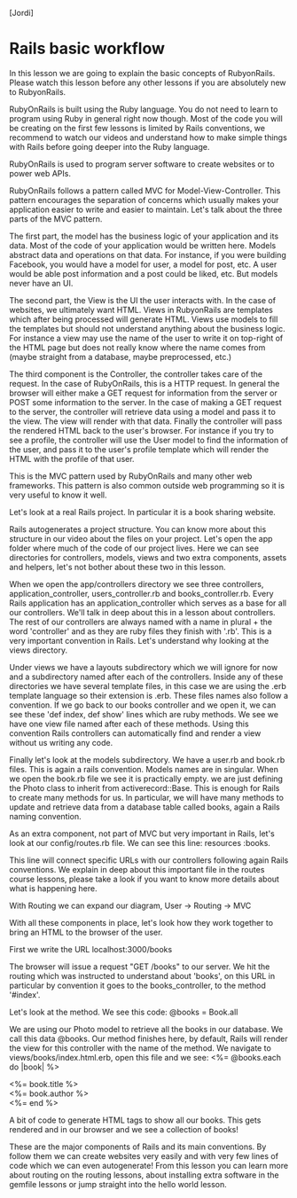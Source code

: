 [Jordi]
# Rails basic workflow

In this lesson we are going to explain the basic concepts of RubyonRails. Please watch this lesson before any other lessons if you are absolutely new to RubyonRails.

RubyOnRails is built using the Ruby language. You do not need to learn to program using Ruby in general right now though. Most of the code you will be creating on the first few lessons is limited by Rails conventions, we recommend to watch our videos and understand how to make simple things with Rails before going deeper into the Ruby language.

RubyOnRails is used to program server software to create websites or to power web APIs.

RubyOnRails follows a pattern called MVC for Model-View-Controller. This pattern encourages the separation of concerns which usually makes your application easier to write and easier to maintain.
Let's talk about the three parts of the MVC pattern.

The first part, the model has the business logic of your application and its data. Most of the code of your application would be written here. Models abstract data and operations on that data. For instance, if you were building Facebook, you would have a model for user, a model for post, etc. A user would be able post information and a post could be liked, etc. But models never have an UI. 

The second part, the View is the UI the user interacts with. In the case of websites, we ultimately want HTML. Views in RubyonRails are templates which after being processed will generate HTML. Views use models to fill the templates but should not understand anything about the business logic. For instance a view may use the name of the user to write it on top-right of the HTML page but does not really know where the name comes from (maybe straight from a database, maybe preprocessed, etc.)

The third component is the Controller, the controller takes care of the request. In the case of RubyOnRails, this is a HTTP request. In general the browser will either make a GET request for information from the server or POST some information to the server. In the case of making a GET request to the server, the controller will retrieve data using a model and pass it to the view. The view will render with that data. Finally the controller will pass the rendered HTML back to the user's browser.
For instance if you try to see a profile, the controller will use the User model to find the information of the user, and pass it to the user's profile template which will render the HTML with the profile of that user.

This is the MVC pattern used by RubyOnRails and many other web frameworks. This pattern is also common outside web programming so it is very useful to know it well.

Let's look at a real Rails project. In particular it is a book sharing website.

Rails autogenerates a project structure. You can know more about this structure in our video about the files on your project. 
Let's open the app folder where much of the code of our project lives. Here we can see directories for controllers, models, views and two extra components, assets and helpers, let's not bother about these two in this lesson.

When we open the app/controllers directory we see three controllers, application_controller, users_controller.rb and books_controller.rb. Every Rails application has an application_controller which serves as a base for all our controllers. We'll talk in deep about this in a lesson about controllers.
The rest of our controllers are always named with a name in plural + the word 'controller' and as they are ruby files they finish with '.rb'. This is a very important convention in Rails. Let's understand why looking at the views directory.

Under views we have a layouts subdirectory which we will ignore for now and a subdirectory named after each of the controllers. 
Inside any of these directories we have several template files, in this case we are using the .erb template language so their extension is .erb. These files names also follow a convention. If we go back to our books controller and we open it, we can see these 'def index, def show' lines which are ruby methods. We see we have one view file named after each of these methods. Using this convention Rails controllers can automatically find and render a view without us writing any code. 

Finally let's look at the models subdirectory. We have a user.rb and book.rb files. This is again a rails convention. Models names are in singular. When we open the book.rb file we see it is practically empty. we are just defining the Photo class to inherit from activerecord::Base. This is enough for Rails to create many methods for us. In particular, we will have many methods to update and retrieve data from a database table called books, again a Rails naming convention.


As an extra component, not part of MVC but very important in Rails, let's look at our config/routes.rb file. We can see this line:
resources :books.

This line will connect specific URLs with our controllers following again Rails conventions. We explain in deep about this important file in the routes course lessons, please take a look if you want to know more details about what is happening here.

With Routing we can expand our diagram, User -> Routing -> MVC

With all these components in place, let's look how they work together to bring an HTML to the browser of the user.

First we write the URL
localhost:3000/books

The browser will issue a request "GET /books" to our server.
We hit the routing which was instructed to understand about 'books', on this URL in particular by convention it goes to the books_controller, to the method '#index'.

Let's look at the method. We see this code:
@books = Book.all

We are using our Photo model to retrieve all the books in our database. We call this data @books.  Our method finishes here, by default, Rails will render the view for this controller with the name of the method.
We navigate to views/books/index.html.erb, open this file and we see:
<%= @books.each do |book| %>
  <div> <%= book.title %> </div>
  <div> <%= book.author %> </div>
<%= end %>

A bit of code to generate HTML tags to show all our books. This gets rendered and in our browser and we see a collection of books!

These are the major components of Rails and its main conventions. By follow them we can create websites very easily and with very few lines of code which we can even autogenerate!
From this lesson you can learn more about routing on the routing lessons, about installing extra software in the gemfile lessons or jump straight into the hello world lesson.






